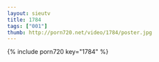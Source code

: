 ```yaml
--- 
layout: sieutv
title: 1784
tags: ["001"]
thumb: http://porn720.net/video/1784/poster.jpg
---
```

{% include porn720 key="1784" %} 
